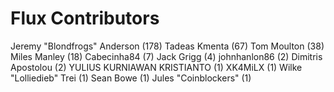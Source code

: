Flux Contributors
==================

Jeremy "Blondfrogs" Anderson (178)
Tadeas Kmenta (67)
Tom Moulton (38)
Miles Manley (18)
Cabecinha84 (7)
Jack Grigg (4)
johnhanlon86 (2)
Dimitris Apostolou (2)
YULIUS KURNIAWAN KRISTIANTO (1)
XK4MiLX (1)
Wilke "Lolliedieb" Trei (1)
Sean Bowe (1)
Jules "Coinblockers" (1)
